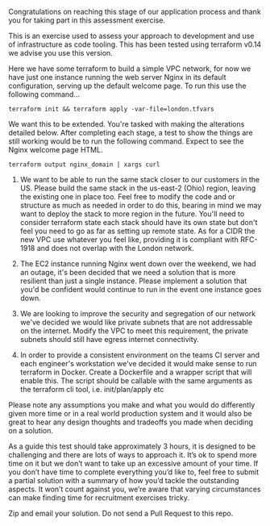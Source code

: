 Congratulations on reaching this stage of our application process and thank you for taking part in this assessment exercise.

This is an exercise used to assess your approach to development and use of infrastructure as code tooling. This has been tested using terraform v0.14 we advise you use this version.

Here we have some terraform to build a simple VPC network, for now we have just one instance running the web server 
Nginx in its default configuration, serving up the default welcome page. To run this use the following command...

    terraform init && terraform apply -var-file=london.tfvars

We want this to be extended. You're tasked with making the alterations detailed below. After completing each stage, 
a test to show the things are still working would be to run the following command. Expect to see the Nginx welcome 
page HTML.

    terraform output nginx_domain | xargs curl


1. We want to be able to run the same stack closer to our customers in the US. Please build the same stack in 
the us-east-2 (Ohio) region, leaving the existing one in place too.  Feel free to modify the code and or structure 
as much as needed in order to do this, bearing in mind we may want to deploy the stack to more region in the future. You'll need to consider terraform state each stack should have its own state but don't feel you need to go as far as setting up remote state. As for a CIDR the new VPC use whatever you feel like, providing it is compliant with RFC-1918 and does not overlap with the London network.

2. The EC2 instance running Nginx went down over the weekend, we had an outage, it's been decided that we need a solution that is more resilient than just a single instance. Please implement a solution that you'd be confident would continue to run in the event one instance goes down. 

3. We are looking to improve the security and segregation of our network we've decided we would like private subnets that are not addressable on the internet. Modify the VPC to meet this requirement, the private subnets should still have egress internet connectivity.

4. In order to provide a consistent environment on the teams CI server and each engineer's workstation we've decided it would make sense to run terraform in Docker. Create a Dockerfile and a wrapper script that will enable this. The script should be callable with the same arguments as the terraform cli tool, i.e. init/plan/apply etc

Please note any assumptions you make and what you would do differently given more time or in a real world production system and it would also be great to hear any design thoughts and tradeoffs you made when deciding on a solution.

As a guide this test should take approximately 3 hours, it is designed to be challenging and there are lots of ways to approach it. It’s ok to spend more time on it but we don’t want to take up an excessive amount of your time. If you don’t have time to complete everything you’d like to, feel free to submit a partial solution with a summary of how you’d tackle the outstanding aspects. It won’t count against you, we’re aware that varying circumstances can make finding time for recruitment exercises tricky.

Zip and email your solution. Do not send a Pull Request to this repo.
